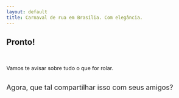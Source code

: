 ```yaml
---
layout: default
title: Carnaval de rua em Brasília. Com elegância.
---
```


## Pronto!

<br>

Vamos te avisar sobre tudo o que for rolar.

<br>

<div style='font-size:1.3em'>
  
  <div style='float:left; margin-right:10px' >
    Agora, que tal compartilhar isso com seus amigos?
  </div>

  <div style='float:left' >
    <div class="fb-share-button" data-href="http://brunopedroso.github.io/vqf/" data-layout="button_count"></div>  
  </div>
  
</div>

<br><br><br><br>